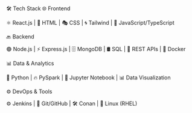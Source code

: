 🛠️ Tech Stack
🌐 Frontend

⚛️ React.js | 🎨 HTML | 🎭 CSS | 🌀 Tailwind | 🔧 JavaScript/TypeScript

🔙 Backend

🟢 Node.js | ⚡ Express.js | 🗄️ MongoDB | 🛢️ SQL | 🔄 REST APIs | 🐳 Docker

📊 Data & Analytics

🐍 Python | 🔥 PySpark | 📓 Jupyter Notebook | 📊 Data Visualization

⚙️ DevOps & Tools

⚙️ Jenkins | 🐙 Git/GitHub | 🛠️ Conan | 🐧 Linux (RHEL)
